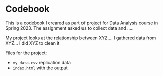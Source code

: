 # Codebook

This is a codebook I creared as part of project for Data Analysis course in Spring 2023. The assignment asked us to collect data and .....

My project looks at the relationship between XYZ.... I gathered data from XYZ... I did XYZ to clean it

Files for the project: 
- `my data.csv` replication data
- `index.html` with the output
